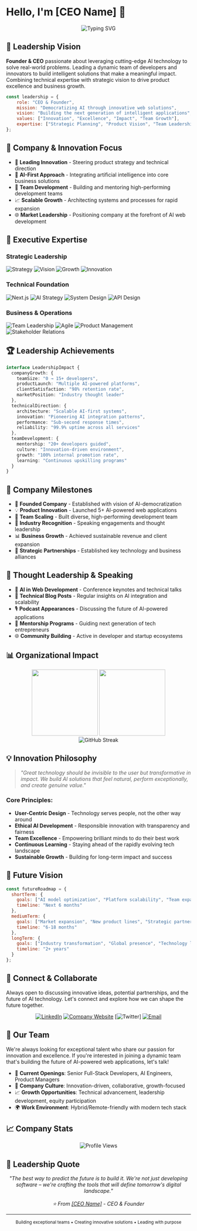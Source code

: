# Hello, I'm [CEO Name] 👋

<div align="center">
  <img src="https://readme-typing-svg.herokuapp.com?font=Fira+Code&pause=1000&color=FF6B35&center=true&vCenter=true&width=600&lines=CEO+%26+Founder;AI+Innovation+Leader;Building+the+Future+of+Technology;Transforming+Ideas+into+Reality" alt="Typing SVG" />
</div>

## 🎯 Leadership Vision

**Founder & CEO** passionate about leveraging cutting-edge AI technology to solve real-world problems. Leading a dynamic team of developers and innovators to build intelligent solutions that make a meaningful impact. Combining technical expertise with strategic vision to drive product excellence and business growth.

```javascript
const leadership = {
    role: "CEO & Founder",
    mission: "Democratizing AI through innovative web solutions",
    vision: "Building the next generation of intelligent applications",
    values: ["Innovation", "Excellence", "Impact", "Team Growth"],
    expertise: ["Strategic Planning", "Product Vision", "Team Leadership", "AI Strategy"]
};
```

## 🚀 Company & Innovation Focus

- 🏢 **Leading Innovation** - Steering product strategy and technical direction
- 🤖 **AI-First Approach** - Integrating artificial intelligence into core business solutions
- 👥 **Team Development** - Building and mentoring high-performing development teams
- 📈 **Scalable Growth** - Architecting systems and processes for rapid expansion
- 🌐 **Market Leadership** - Positioning company at the forefront of AI web development

## 💼 Executive Expertise

### **Strategic Leadership**
![Strategy](https://img.shields.io/badge/Product_Strategy-FF6B35?style=for-the-badge&logo=target&logoColor=white)
![Vision](https://img.shields.io/badge/Technical_Vision-2196F3?style=for-the-badge&logo=lightbulb&logoColor=white)
![Growth](https://img.shields.io/badge/Business_Growth-4CAF50?style=for-the-badge&logo=trending-up&logoColor=white)
![Innovation](https://img.shields.io/badge/Innovation_Management-9C27B0?style=for-the-badge&logo=rocket&logoColor=white)

### **Technical Foundation**
![Next.js](https://img.shields.io/badge/Next.js_Architecture-000000?style=for-the-badge&logo=next.js&logoColor=white)
![AI Strategy](https://img.shields.io/badge/AI_Strategy-FF9800?style=for-the-badge&logo=brain&logoColor=white)
![System Design](https://img.shields.io/badge/System_Architecture-607D8B?style=for-the-badge&logo=sitemap&logoColor=white)
![API Design](https://img.shields.io/badge/API_Architecture-009688?style=for-the-badge&logo=api&logoColor=white)

### **Business & Operations**
![Team Leadership](https://img.shields.io/badge/Team_Leadership-E91E63?style=for-the-badge&logo=users&logoColor=white)
![Agile](https://img.shields.io/badge/Agile_Management-00BCD4?style=for-the-badge&logo=agile&logoColor=white)
![Product Management](https://img.shields.io/badge/Product_Management-673AB7?style=for-the-badge&logo=product-hunt&logoColor=white)
![Stakeholder Relations](https://img.shields.io/badge/Stakeholder_Relations-795548?style=for-the-badge&logo=handshake&logoColor=white)

## 🏆 Leadership Achievements

```typescript
interface LeadershipImpact {
  companyGrowth: {
    teamSize: "0 → 15+ developers",
    productLaunch: "Multiple AI-powered platforms",
    clientSatisfaction: "98% retention rate",
    marketPosition: "Industry thought leader"
  },
  technicalDirection: {
    architecture: "Scalable AI-first systems",
    innovation: "Pioneering AI integration patterns",
    performance: "Sub-second response times",
    reliability: "99.9% uptime across all services"
  },
  teamDevelopment: {
    mentorship: "20+ developers guided",
    culture: "Innovation-driven environment",
    growth: "100% internal promotion rate",
    learning: "Continuous upskilling programs"
  }
}
```

## 🌟 Company Milestones

- 🚀 **Founded Company** - Established with vision of AI-democratization
- 💡 **Product Innovation** - Launched 5+ AI-powered web applications
- 👥 **Team Scaling** - Built diverse, high-performing development team
- 🏅 **Industry Recognition** - Speaking engagements and thought leadership
- 📊 **Business Growth** - Achieved sustainable revenue and client expansion
- 🤝 **Strategic Partnerships** - Established key technology and business alliances

## 🎤 Thought Leadership & Speaking

- 🎯 **AI in Web Development** - Conference keynotes and technical talks
- 📝 **Technical Blog Posts** - Regular insights on AI integration and scalability
- 🎙️ **Podcast Appearances** - Discussing the future of AI-powered applications
- 🏫 **Mentorship Programs** - Guiding next generation of tech entrepreneurs
- 🌐 **Community Building** - Active in developer and startup ecosystems

## 📊 Organizational Impact

<div align="center">
  <img height="180em" src="https://github-readme-stats.vercel.app/api?username=CEO_USERNAME&show_icons=true&theme=radical&include_all_commits=true&count_private=true"/>
  <img height="180em" src="https://github-readme-stats.vercel.app/api/top-langs/?username=CEO_USERNAME&layout=compact&langs_count=8&theme=radical"/>
</div>

<div align="center">
  <img src="https://github-readme-streak-stats.herokuapp.com/?user=CEO_USERNAME&theme=radical" alt="GitHub Streak" />
</div>

## 💡 Innovation Philosophy

> *"Great technology should be invisible to the user but transformative in impact. We build AI solutions that feel natural, perform exceptionally, and create genuine value."*

### **Core Principles:**
- **User-Centric Design** - Technology serves people, not the other way around
- **Ethical AI Development** - Responsible innovation with transparency and fairness
- **Team Excellence** - Empowering brilliant minds to do their best work
- **Continuous Learning** - Staying ahead of the rapidly evolving tech landscape
- **Sustainable Growth** - Building for long-term impact and success

## 🔮 Future Vision

```javascript
const futureRoadmap = {
  shortTerm: {
    goals: ["AI model optimization", "Platform scalability", "Team expansion"],
    timeline: "Next 6 months"
  },
  mediumTerm: {
    goals: ["Market expansion", "New product lines", "Strategic partnerships"],
    timeline: "6-18 months"
  },
  longTerm: {
    goals: ["Industry transformation", "Global presence", "Technology leadership"],
    timeline: "2+ years"
  }
};
```

## 🤝 Connect & Collaborate

Always open to discussing innovative ideas, potential partnerships, and the future of AI technology. Let's connect and explore how we can shape the future together.

<div align="center">
  
[![LinkedIn](https://img.shields.io/badge/LinkedIn-0077B5?style=for-the-badge&logo=linkedin&logoColor=white)](https://www.linkedin.com/in/tabishkhan87)
[![Company Website](https://img.shields.io/badge/Company_Website-FF6B35?style=for-the-badge&logo=globe&logoColor=white)](https://righthomeai.com)
[![Twitter](https://img.shields.io/badge/Twitter-1DA1F2?style=for-the-badge&logo=twitter&logoColor=white)]
[![Email](https://img.shields.io/badge/Email-D14836?style=for-the-badge&logo=gmail&logoColor=white)](mailto:hello@righthomeai.com)

</div>

## 🏢 Our Team

We're always looking for exceptional talent who share our passion for innovation and excellence. If you're interested in joining a dynamic team that's building the future of AI-powered web applications, let's talk!

- 🌟 **Current Openings**: Senior Full-Stack Developers, AI Engineers, Product Managers
- 🚀 **Company Culture**: Innovation-driven, collaborative, growth-focused
- 📈 **Growth Opportunities**: Technical advancement, leadership development, equity participation
- 🌍 **Work Environment**: Hybrid/Remote-friendly with modern tech stack

## 📈 Company Stats

<div align="center">
  <img src="https://komarev.com/ghpvc/?username=CEO_USERNAME&label=Profile%20views&color=ff6b35&style=flat" alt="Profile Views" />
</div>

## 💫 Leadership Quote

<div align="center">
  <i>"The best way to predict the future is to build it. We're not just developing software – we're crafting the tools that will define tomorrow's digital landscape."</i>
  <br><br>
  <i>⭐️ From <a href="https://github.com/CEO_USERNAME">[CEO Name]</a> - CEO & Founder</i>
</div>

---

<div align="center">
  <sub>Building exceptional teams • Creating innovative solutions • Leading with purpose</sub>
</div>

